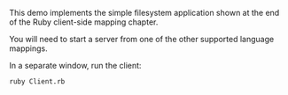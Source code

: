 This demo implements the simple filesystem application shown at the
end of the Ruby client-side mapping chapter.

You will need to start a server from one of the other supported
language mappings.

In a separate window, run the client:

```
ruby Client.rb
```
